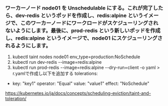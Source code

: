 ### ワーカーノード node01 を Unschedulable にする。これが完了したら、dev-redis というポッドを作成し、redis:alpine というイメージで、このワーカーノードにワークロードがスケジューリングされないようにします。最後に、prod-redis という新しいポッドを作成し、redis:alpine というイメージで、node01 にスケジューリングされるようにします。

1. kubectl taint nodes node01 env_type=production:NoSchedule
2. kubectl run dev-redis --image=redis:alpine
3. kubectl run prod-redis --image=redis:alpine --dry-run=client -o yaml > r.yamlで作成し以下を追加する
tolerations:
- key: "key1"
  operator: "Equal"
  value: "value1"
  effect: "NoSchedule"


https://kubernetes.io/ja/docs/concepts/scheduling-eviction/taint-and-toleration/
